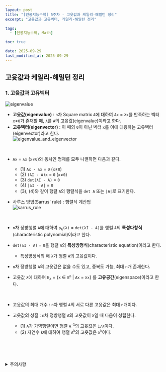 ```yaml
---
layout: post
title: "[인공지능수학] 5주차 - 고윳값과 케일리-해밀턴 정리"
excerpt: "고윳값과 고유벡터, 케일리-해밀턴 정리"

tags:
  - [인공지능수학, Math]

toc: true

date: 2025-09-29
last_modified_at: 2025-09-29
---
```

## 고윳값과 케일리-해밀턴 정리
### 1. 고윳값과 고유벡터
![eigenvalue][def]  

- **고윳값(eigenvalue)** : `n`차 Square matrix `A`에 대하여 `Ax` = `λx`를 만족하는 벡터 `x`≠`0`가 존재할 때, `λ`를 `A`의 고윳값(eigenvalue)이라고 한다.  
- **고유벡터(eigenvector)** : 이 때의 `0`이 아닌 벡터 `x`를 이에 대응하는 고유벡터(eigenvector)라고 한다.  
![eigenvalue_and_eigenvector][def2]  

<br>

- `Ax` = `λx` (`x`≠`0`)와 동치인 명제를 모두 나열하면 다음과 같다.
  - (1) `Ax - λx` = `0` (`x`≠`0`)  
  - (2) `(λI - A)x` = `0` (`x`≠`0`)  
  - (3) `det(λI - A)` = `0`
  - (4) `|λI - A|` = `0`  
  - (3), (4)와 같이 행렬 `A`의 행렬식을 `det A` 또는 `|A|`로 표기한다.  

- 사루스 방법(Sarrus' rule) : 행렬식 계산법  
![sarrus_rule][def3]  

<br>

- `n`차 정방행렬 `A`에 대하여 `p`<sub>`A`</sub>`(λ)` = `det(λI - A)`를 행렬 `A`의 **특성다항식**(characteristic polynomial)이라고 한다.  
- `det(λI - A)` = `0`을 행렬 `A`의 **특성방정식**(characteristic equation)이라고 한다.  
  - 특성방정식의 해 `λ`가 행렬 `A`의 고윳값이다.  

- `n`차 정방행렬 `A`의 고윳값은 없을 수도 있고, 중복도 가능, 최대 `n`개 존재한다.  
- 고윳값 `λ`에 대하여 `E`<sub>`λ`</sub> = {`x` ∈ `ℝ`<sup>`n`</sup> | `Ax` = `λx`} 를 **고유공간**(eigenspace)이라고 한다.  

<br>

- 고윳값의 최대 개수 : `n`차 행렬 `A`의 서로 다른 고윳값은 최대 `n`개이다.

- 고윳값의 성질 : `n`차 정방행렬 `A`의 고윳값이 `λ`일 때 다음이 성립한다.
  - (1) `A`가 가역행렬이면 행렬 `A`<sup>`-1`</sup>의 고윳값은 `1/λ`이다.  
  - (2) 자연수 `k`에 대하여 행렬 `A`<sup>`k`</sup>의 고윳값은 `λ`<sup>`k`</sup>이다.  

<br>
<br>
<br>
<br>
<details>
<summary>주의사항</summary>
<div markdown=   "1">

이 포스팅은 강원대학교 이구연 교수님의 인공지능수학 수업을 들으며 내용을 정리 한 것입니다.  
수업 내용에 대한 저작권은 교수님께 있으니,  
다른 곳으로의 무분별한 내용 복사를 자제해 주세요.

</div>
</details> 

[def]: https://i.imgur.com/82esDiz.png
[def2]: https://i.imgur.com/49aM2P0.png
[def3]: https://i.imgur.com/u9H7tkk.png
